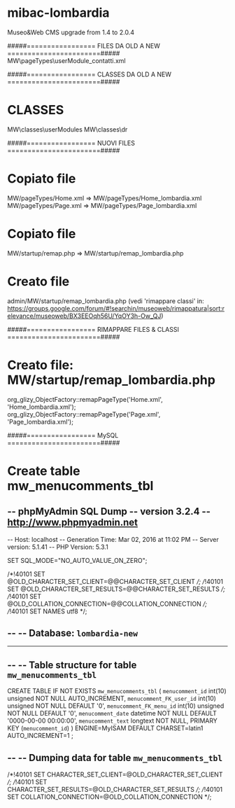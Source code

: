 # mibac-lombardia
Museo&amp;Web CMS upgrade from 1.4 to 2.0.4

#####=================	FILES DA OLD A NEW	=======================#####
MW\pageTypes\userModule_contatti.xml

#####=================	CLASSES  DA OLD A NEW	=======================#####
# CLASSES
MW\classes\userModules
MW\classes\dr


#####=================	NUOVI FILES	=======================#####
# Copiato file
MW/pageTypes/Home.xml => MW/pageTypes/Home_lombardia.xml
MW/pageTypes/Page.xml => MW/pageTypes/Page_lombardia.xml

# Copiato file
MW/startup/remap.php => MW/startup/remap_lombardia.php

# Creato file
admin/MW/startup/remap_lombardia.php 
(vedi 'rimappare classi' in: https://groups.google.com/forum/#!searchin/museoweb/rimappatura|sort:relevance/museoweb/BX3EEOqh56U/YqOY3h-Ow_QJ)


#####=================	RIMAPPARE FILES & CLASSI	=======================#####
# Creato file: MW/startup/remap_lombardia.php
org_glizy_ObjectFactory::remapPageType('Home.xml', 'Home_lombardia.xml');
org_glizy_ObjectFactory::remapPageType('Page.xml', 'Page_lombardia.xml');


#####=================	MySQL	=======================#####
# Create table mw_menucomments_tbl

-- phpMyAdmin SQL Dump
-- version 3.2.4
-- http://www.phpmyadmin.net
--
-- Host: localhost
-- Generation Time: Mar 02, 2016 at 11:02 PM
-- Server version: 5.1.41
-- PHP Version: 5.3.1

SET SQL_MODE="NO_AUTO_VALUE_ON_ZERO";


/*!40101 SET @OLD_CHARACTER_SET_CLIENT=@@CHARACTER_SET_CLIENT */;
/*!40101 SET @OLD_CHARACTER_SET_RESULTS=@@CHARACTER_SET_RESULTS */;
/*!40101 SET @OLD_COLLATION_CONNECTION=@@COLLATION_CONNECTION */;
/*!40101 SET NAMES utf8 */;

--
-- Database: `lombardia-new`
--

-- --------------------------------------------------------

--
-- Table structure for table `mw_menucomments_tbl`
--

CREATE TABLE IF NOT EXISTS `mw_menucomments_tbl` (
  `menucomment_id` int(10) unsigned NOT NULL AUTO_INCREMENT,
  `menucomment_FK_user_id` int(10) unsigned NOT NULL DEFAULT '0',
  `menucomment_FK_menu_id` int(10) unsigned NOT NULL DEFAULT '0',
  `menucomment_date` datetime NOT NULL DEFAULT '0000-00-00 00:00:00',
  `menucomment_text` longtext NOT NULL,
  PRIMARY KEY (`menucomment_id`)
) ENGINE=MyISAM DEFAULT CHARSET=latin1 AUTO_INCREMENT=1 ;

--
-- Dumping data for table `mw_menucomments_tbl`
--


/*!40101 SET CHARACTER_SET_CLIENT=@OLD_CHARACTER_SET_CLIENT */;
/*!40101 SET CHARACTER_SET_RESULTS=@OLD_CHARACTER_SET_RESULTS */;
/*!40101 SET COLLATION_CONNECTION=@OLD_COLLATION_CONNECTION */;

